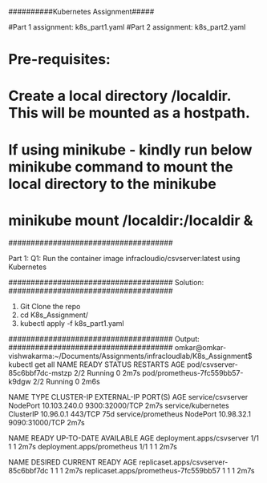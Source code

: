 ##########Kubernetes Assignment#####

#Part 1 assignment: k8s_part1.yaml
#Part 2 assignment: k8s_part2.yaml

# Pre-requisites:
# Create a local directory /localdir. This will be mounted as a hostpath.
# If using minikube - kindly run below minikube command to mount the local directory to the minikube  
# minikube mount /localdir:/localdir &
#####################################

Part 1:
Q1: Run the container image infracloudio/csvserver:latest using Kubernetes

#####################################
Solution:
#####################################
1. Git Clone the repo
2. cd K8s_Assignment/
3. kubectl apply -f k8s_part1.yaml


#####################################
Output:
#####################################
omkar@omkar-vishwakarma:~/Documents/Assignments/infracloudlab/K8s_Assignment$ kubectl get all
NAME                              READY   STATUS    RESTARTS   AGE
pod/csvserver-85c6bbf7dc-mstzp    2/2     Running   0          2m7s
pod/prometheus-7fc559bb57-k9dgw   2/2     Running   0          2m6s

NAME                 TYPE        CLUSTER-IP     EXTERNAL-IP   PORT(S)          AGE
service/csvserver    NodePort    10.103.240.0   <none>        9300:32000/TCP   2m7s
service/kubernetes   ClusterIP   10.96.0.1      <none>        443/TCP          75d
service/prometheus   NodePort    10.98.32.1     <none>        9090:31000/TCP   2m7s

NAME                         READY   UP-TO-DATE   AVAILABLE   AGE
deployment.apps/csvserver    1/1     1            1           2m7s
deployment.apps/prometheus   1/1     1            1           2m7s

NAME                                    DESIRED   CURRENT   READY   AGE
replicaset.apps/csvserver-85c6bbf7dc    1         1         1       2m7s
replicaset.apps/prometheus-7fc559bb57   1         1         1       2m7s


